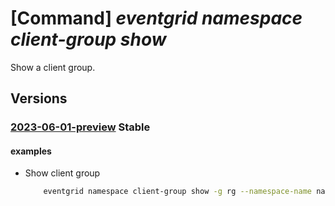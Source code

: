 # [Command] _eventgrid namespace client-group show_

Show a client group.

## Versions

### [2023-06-01-preview](/Resources/mgmt-plane/L3N1YnNjcmlwdGlvbnMve30vcmVzb3VyY2Vncm91cHMve30vcHJvdmlkZXJzL21pY3Jvc29mdC5ldmVudGdyaWQvbmFtZXNwYWNlcy97fS9jbGllbnRncm91cHMve30=/2023-06-01-preview.xml) **Stable**

<!-- mgmt-plane /subscriptions/{}/resourcegroups/{}/providers/microsoft.eventgrid/namespaces/{}/clientgroups/{} 2023-06-01-preview -->

#### examples

- Show client group
    ```bash
        eventgrid namespace client-group show -g rg --namespace-name name -n client-group
    ```
